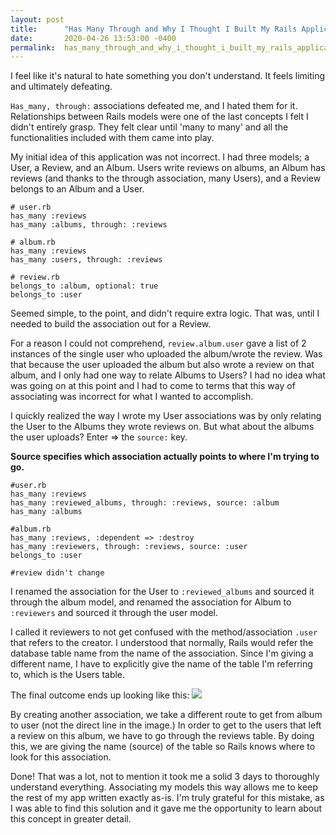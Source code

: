 ```yaml
---
layout: post
title:      "Has Many Through and Why I Thought I Built My Rails Application Wrong"
date:       2020-04-26 13:53:00 -0400
permalink:  has_many_through_and_why_i_thought_i_built_my_rails_application_wrong
---
```



I feel like it's natural to hate something you don't understand. It feels limiting and ultimately defeating.

`Has_many, through:` associations defeated me, and I hated them for it. Relationships between Rails models were one of the last concepts I felt I didn't entirely grasp. They felt clear until 'many to many' and all the functionalities included with them came into play.

My initial idea of this application was not incorrect. I had three models; a User, a Review, and an Album. Users write reviews on albums, an Album has reviews (and thanks to the through association, many Users), and a Review belongs to an Album and a User.

```
# user.rb
has_many :reviews
has_many :albums, through: :reviews

# album.rb
has_many :reviews
has_many :users, through: :reviews

# review.rb
belongs_to :album, optional: true
belongs_to :user
```

Seemed simple, to the point, and didn't require extra logic. That was, until I needed to build the association out for a Review.

For a reason I could not comprehend,  `review.album.user` gave a list of 2 instances of the single user who uploaded the album/wrote the review. Was that because the user uploaded the album but also wrote a review on that album, and I only had one way to relate Albums to Users? I had no idea what was going on at this point and I had to come to terms that this way of associating was incorrect for what I wanted to accomplish.

I quickly realized the way I wrote my User associations was by only relating the User to the Albums they wrote reviews on. But what about the albums the user uploads? Enter => the `source:` key.

**Source specifies which association actually points to where I'm trying to go.**

```
#user.rb
has_many :reviews
has_many :reviewed_albums, through: :reviews, source: :album
has_many :albums

#album.rb
has_many :reviews, :dependent => :destroy
has_many :reviewers, through: :reviews, source: :user
belongs_to :user

#review didn't change
```

I renamed the association for the User to `:reviewed_albums` and sourced it through the album model, and renamed the association for Album to `:reviewers` and sourced it through the user model.

I called it reviewers to not get confused with the method/association `.user` that refers to the creator. I understood that normally, Rails would refer the database table name from the name of the association. Since I'm giving a different name, I have to explicitly give the name of the table I'm referring to, which is the Users table.

The final outcome ends up looking like this:
![](https://i.ibb.co/fHLQ2xM/Screen-Shot-2020-04-26-at-12-54-29-PM.png)

By creating another association, we take a different route to get from album to user (not the direct line in the image.) In order to get to the users that left a review on this album, we have to go through the reviews table. By doing this, we are giving the name (source) of the table so Rails knows where to look for this association.


Done! That was a lot, not to mention it took me a solid 3 days to thoroughly understand everything. Associating my models this way allows me to keep the rest of my app written exactly as-is. I'm truly grateful for this mistake, as I was able to find this solution and it gave me the opportunity to learn about this concept in greater detail.
